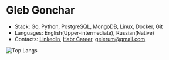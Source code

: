 # Gleb Gonchar
- Stack: Go, Python, PostgreSQL, MongoDB, Linux, Docker, Git
- Languages: English(Upper-intermediate), Russian(Native)
- Contacts: [LinkedIn](https://linkedin.com/in/gelerum), [Habr Career](https://career.habr.com/gelerum), gelerum@gmail.com
 
![Top Langs](https://github-readme-stats.vercel.app/api/top-langs/?username=gelerum&layout=compact)
